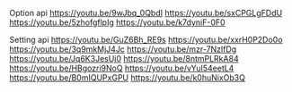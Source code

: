 Option api
https://youtu.be/9wJbq_0QbdI
https://youtu.be/sxCPGLgFDdU
https://youtu.be/5zhofgflpIg
https://youtu.be/k7dyniF-0F0

Setting api
https://youtu.be/GuZ6Bh_RE9s
https://youtu.be/xxrH0P2Do0o
https://youtu.be/3q9mkMjJ4Jc
https://youtu.be/mzr-7NzlfDg
https://youtu.be/Jq6K3JesUj0
https://youtu.be/8ntmPLRkA84
https://youtu.be/HBgozri9NoQ
https://youtu.be/vYuI54eetL4
https://youtu.be/B0mIQUPxGPU
https://youtu.be/k0huNixOb3Q